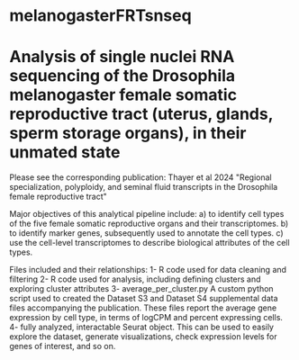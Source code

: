 # melanogasterFRTsnseq
# Analysis of single nuclei RNA sequencing of the Drosophila melanogaster female somatic reproductive tract (uterus, glands, sperm storage organs), in their unmated state

Please see the corresponding publication: Thayer et al 2024 "Regional specialization, polyploidy, and seminal fluid transcripts in the Drosophila female reproductive tract" 

Major objectives of this analytical pipeline include: a) to identify cell types of the five female somatic reproductive organs and their transcriptomes. b) to identify marker genes, subsequently used to annotate the cell types. c) use the cell-level transcriptomes to describe biological attributes of the cell types.

Files included and their relationships:
1- R code used for data cleaning and filtering
2- R code used for analysis, including defining clusters and exploring cluster attributes
3- average_per_cluster.py A custom python script used to created the Dataset S3 and Dataset S4 supplemental data files accompanying the publication. These files report the average gene expression by cell type, in terms of logCPM and percent expressing cells.
4- fully analyzed, interactable Seurat object. This can be used to easily explore the dataset, generate visualizations, check expression levels for genes of interest, and so on. 

